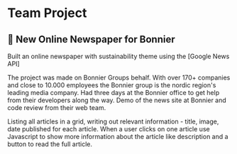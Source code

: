 # Team Project

## 📰 New Online Newspaper for Bonnier 

Built an online newspaper with sustainability theme using the [Google News API]

The project was made on Bonnier Groups behalf. With over 170+ companies and close to 10.000 employees the Bonnier group is the nordic region's leading media company. Had three days at the Bonnier office to get help from their developers along the way. Demo of the news site at Bonnier and code review from their web team.

Listing all articles in a grid, writing out relevant information - title, image, date published for each article. When a user clicks on one article use Javascript to show more information about the article like description and a button to read the full article.
